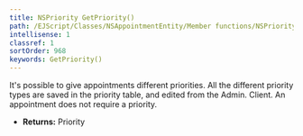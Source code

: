 ```yaml
---
title: NSPriority GetPriority()
path: /EJScript/Classes/NSAppointmentEntity/Member functions/NSPriority GetPriority()
intellisense: 1
classref: 1
sortOrder: 968
keywords: GetPriority()
---
```



It's possible to give appointments different priorities. All the different priority types are saved in the priority table, and edited from the Admin. Client. An appointment does not require a priority.



* **Returns:** Priority


